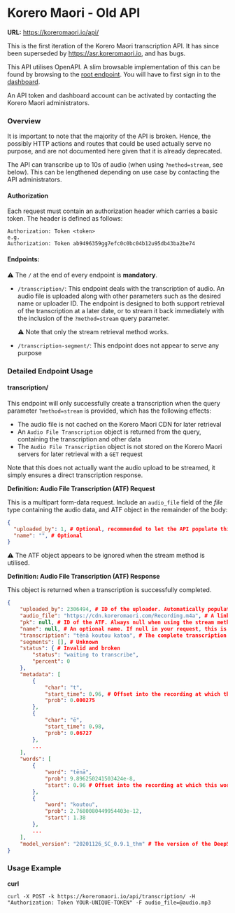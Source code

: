 # Korero Maori - Old API

**URL:** https://koreromaori.io/api/

This is the first iteration of the Korero Maori transcription API. It has since been superseded by https://asr.koreromaori.io, and has bugs.

This API utilises OpenAPI. A slim browsable implementation of this can be found by browsing to the [root endpoint](https://koreromaori.io/api/). You will have to first sign in to the [dashboard](https://koreromaori.io/dashboard/).

An API token and dashboard account can be activated by contacting the Korero Maori administrators.

### Overview

It is important to note that the majority of the API is broken. Hence, the possibly HTTP actions and routes that could be used actually serve no purpose, and are not documented here given that it is already deprecated.

The API can transcribe up to 10s of audio (when using `?method=stream`, see below). This can be lengthened depending on use case by contacting the API administrators.

#### Authorization

Each request must contain an authorization header which carries a basic token. The header is defined as follows:

```
Authorization: Token <token>
e.g.
Authorization: Token ab9496359gg7efc0c0bc04b12u95db43ba2be74
```

#### Endpoints:

:warning: The `/` at the end of every endpoint is **mandatory**.

- `/transcription/`: This endpoint deals with the transcription of audio. An audio file is uploaded along with other parameters such as the desired name or uploader ID. The endpoint is designed to both support retrieval of the transcription at a later date, or to stream it back immediately with the inclusion of the `?method=stream` query parameter.

    :warning: Note that only the stream retrieval method works.

- `/transcription-segment/`: This endpoint does not appear to serve any purpose

### Detailed Endpoint Usage

#### transcription/

This endpoint will only successfully create a transcription when the query parameter `?method=stream` is provided, which has the following effects:
- The audio file is not cached on the Korero Maori CDN for later retrieval
- An `Audio File Transcription` object is returned from the query, containing the transcription and other data
- The `Audio File Transcription` object is not stored on the Korero Maori servers for later retrieval with a `GET` request

Note that this does not actually want the audio upload to be streamed, it simply ensures a direct transcription response.

**Definition: Audio File Transcription (ATF) Request**

This is a multipart form-data request. Include an `audio_file` field of the *file* type containing the audio data, and ATF object in the remainder of the body:

```json
{
  "uploaded_by": 1, # Optional, recommended to let the API populate this for you unless you are acting as a proxy for other API users
  "name": "", # Optional
}
```

:warning: The ATF object appears to be ignored when the stream method is utilised.

**Definition: Audio File Transcription (ATF) Response**

This object is returned when a transcription is successfully completed.

```json
{
    "uploaded_by": 2306494, # ID of the uploader. Automatically populated based on your token if not provided in your request
    "audio_file": "https://cdn.koreromaori.com/Recording.m4a", # A link to the cached audio file. This will be invalid when using the stream method
    "pk": null, # ID of the ATF. Always null when using the stream method
    "name": null, # An optional name. If null in your request, this is populated with your filename in a non-stream request
    "transcription": "tēnā koutou katoa", # The complete transcription
    "segments": [], # Unknown
    "status": { # Invalid and broken
        "status": "waiting to transcribe",
        "percent": 0
    },
    "metadata": [
        {
            "char": "t",
            "start_time": 0.96, # Offset into the recording at which this character was spoken
            "prob": 0.000275
        },
        {
            "char": "ē",
            "start_time": 0.98,
            "prob": 0.06727
        },
        ...
    ],
    "words": [
        {
            "word": "tēnā",
            "prob": 9.896250241503424e-8,
            "start": 0.96 # Offset into the recording at which this word began to be spoken
        },
        {
            "word": "koutou",
            "prob": 2.7680080449954403e-12,
            "start": 1.38
        },
        ...
    ],
    "model_version": "20201126_SC_0.9.1_thm" # The version of the DeepSpeech model used to perform the transcription
}
```

### Usage Example

**curl**
```
curl -X POST -k https://koreromaori.io/api/transcription/ -H "Authorization: Token YOUR-UNIQUE-TOKEN" -F audio_file=@audio.mp3
```